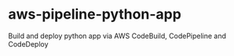 # aws-pipeline-python-app
Build and deploy python app via AWS CodeBuild, CodePipeline and CodeDeploy
